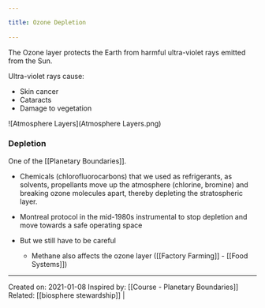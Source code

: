 ```yaml
---
title: Ozone Depletion 
---
```

The Ozone layer protects the Earth from harmful ultra-violet rays emitted from the Sun.

Ultra-violet rays cause:
- Skin cancer
- Cataracts
- Damage to vegetation

![Atmosphere Layers](Atmosphere Layers.png)

### Depletion
One of the [[Planetary Boundaries]].

- Chemicals (chlorofluorocarbons) that we used as refrigerants, as solvents, propellants move up the atmosphere (chlorine, bromine) and breaking ozone molecules apart, thereby depleting the stratospheric layer.

- Montreal protocol in the mid-1980s instrumental to stop depletion and move towards a safe operating space
- But we still have to be careful
	- Methane also affects the ozone layer ([[Factory Farming]] - [[Food Systems]])

-------------------
Created on: 2021-01-08
Inspired by: [[Course - Planetary Boundaries]]
Related: [[biosphere stewardship]] |
